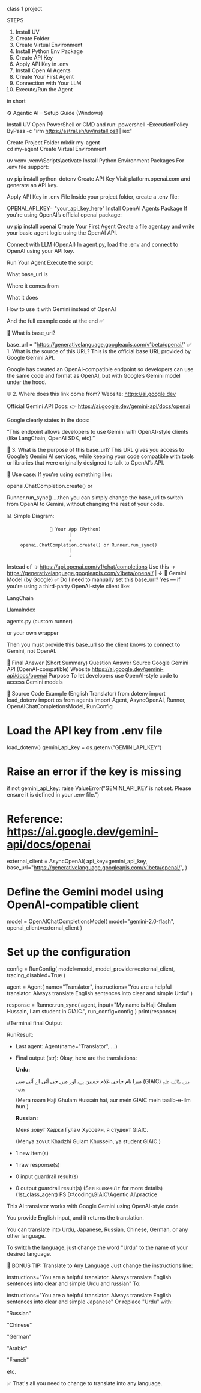 class 1 project

STEPS
1. Install UV 
2. Create Folder 
3. Create Virtual Environment 
4. Install Python Env Package 
5. Create API Key 
6. Apply API Key in .env 
7. Install Open Al Agents 
8. Create Your First Agent 
9. Connection with Your LLM 
10. Execute/Run the Agent 

in short 

⚙️ Agentic AI – Setup Guide (Windows)

Install UV
Open PowerShell or CMD and run:
powershell -ExecutionPolicy ByPass -c "irm https://astral.sh/uv/install.ps1 | iex"

Create Project Folder
mkdir my-agent  
cd my-agent
Create Virtual Environment

uv venv
.venv\Scripts\activate
Install Python Environment Packages
For .env file support:

uv pip install python-dotenv
Create API Key
Visit platform.openai.com and generate an API key.

Apply API Key in .env File
Inside your project folder, create a .env file:

OPENAI_API_KEY= "your_api_key_here"
Install OpenAI Agents Package
If you're using OpenAI’s official openai package:


uv pip install openai
Create Your First Agent
Create a file agent.py and write your basic agent logic using the OpenAI API.

Connect with LLM (OpenAI)
In agent.py, load the .env and connect to OpenAI using your API key.

Run Your Agent
Execute the script:


What base_url is

Where it comes from

What it does

How to use it with Gemini instead of OpenAI

And the full example code at the end ✅

🔎 What is base_url?

base_url = "https://generativelanguage.googleapis.com/v1beta/openai/"
✅ 1. What is the source of this URL?
This is the official base URL provided by Google Gemini API.

Google has created an OpenAI-compatible endpoint so developers can use the same code and format as OpenAI, but with Google’s Gemini model under the hood.

🌐 2. Where does this link come from?
Website: https://ai.google.dev

Official Gemini API Docs:
👉 https://ai.google.dev/gemini-api/docs/openai

Google clearly states in the docs:

“This endpoint allows developers to use Gemini with OpenAI-style clients (like LangChain, OpenAI SDK, etc).”

🧠 3. What is the purpose of this base_url?
This URL gives you access to Google’s Gemini AI services, while keeping your code compatible with tools or libraries that were originally designed to talk to OpenAI’s API.

📘 Use case:
If you're using something like:


openai.ChatCompletion.create()
or

Runner.run_sync()
…then you can simply change the base_url to switch from OpenAI to Gemini, without changing the rest of your code.

📊 Simple Diagram:

                    🧠 Your App (Python)
                           |
                           ↓
         openai.ChatCompletion.create() or Runner.run_sync()
                           |
                           ↓
Instead of → https://api.openai.com/v1/chat/completions
Use this →   https://generativelanguage.googleapis.com/v1beta/openai/
                           |
                           ↓
               🔮 Gemini Model (by Google)
✅ Do I need to manually set this base_url?
Yes — if you're using a third-party OpenAI-style client like:

LangChain

LlamaIndex

agents.py (custom runner)

or your own wrapper

Then you must provide this base_url so the client knows to connect to Gemini, not OpenAI.

🧾 Final Answer (Short Summary)
Question	Answer
Source	Google Gemini API (OpenAI-compatible)
Website	https://ai.google.dev/gemini-api/docs/openai
Purpose	To let developers use OpenAI-style code to access Gemini models

🧪 Source Code Example (English Translator)
from dotenv import load_dotenv
import os
from agents import Agent, AsyncOpenAI, Runner, OpenAIChatCompletionsModel, RunConfig

# Load the API key from .env file
load_dotenv()
gemini_api_key = os.getenv("GEMINI_API_KEY")

# Raise an error if the key is missing
if not gemini_api_key:
    raise ValueError("GEMINI_API_KEY is not set. Please ensure it is defined in your .env file.")

# Reference: https://ai.google.dev/gemini-api/docs/openai
external_client = AsyncOpenAI(
    api_key=gemini_api_key,
    base_url="https://generativelanguage.googleapis.com/v1beta/openai/",
)

# Define the Gemini model using OpenAI-compatible client
model = OpenAIChatCompletionsModel(
    model="gemini-2.0-flash",
    openai_client=external_client
)

# Set up the configuration
config = RunConfig(
    model=model,
    model_provider=external_client,
    tracing_disabled=True
)


agent = Agent(
    name="Translator",
    instructions="You are a helpful translator. Always translate English sentences into clear and simple Urdu"
)

response = Runner.run_sync(
    agent,
    input="My name is Haji Ghulam Hussain, I am student in GIAIC.",
    run_config=config
)
print(response)

#Terminal final Output

RunResult:
- Last agent: Agent(name="Translator", ...)
- Final output (str):
    Okay, here are the translations:

    **Urdu:**

    میرا نام حاجی غلام حسین ہے، اور میں جی آئی اے آئی سی (GIAIC) میں طالب علم ہوں۔

    (Mera naam Haji Ghulam Hussain hai, aur mein GIAIC mein taalib-e-ilm hun.)

    **Russian:**

    Меня зовут Хаджи Гулам Хуссейн, я студент GIAIC.

    (Menya zovut Khadzhi Gulam Khussein, ya student GIAIC.)
- 1 new item(s)
- 1 raw response(s)
- 0 input guardrail result(s)
- 0 output guardrail result(s)
(See `RunResult` for more details)
(1st_class_agent) PS D:\coding\GIAIC\Agentic AI\practice

This AI translator works with Google Gemini using OpenAI-style code.

You provide English input, and it returns the translation.

You can translate into Urdu, Japanese, Russian, Chinese, German, or any other language.

To switch the language, just change the word "Urdu" to the name of your desired language.

🔁 BONUS TIP: Translate to Any Language
Just change the instructions line:


instructions="You are a helpful translator. Always translate English sentences into clear and simple Urdu and russian"
To:


instructions="You are a helpful translator. Always translate English sentences into clear and simple Japanese"
Or replace "Urdu" with:

"Russian"

"Chinese"

"German"

"Arabic"

"French"

etc.

✅ That's all you need to change to translate into any language.
